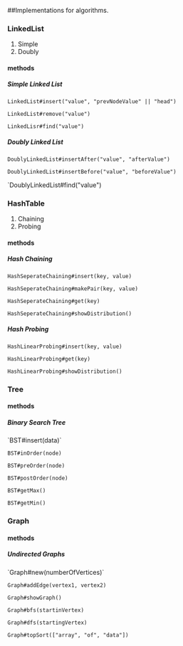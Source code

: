 ##Implementations for algorithms.

### LinkedList
  1. Simple
  2. Doubly

  #### methods

  ##### Simple Linked List
  `LinkedList#insert("value", "prevNodeValue" || "head")`

  `LinkedList#remove("value")`
  
  `LinkedLisr#find("value")`

  ##### Doubly Linked List
  `DoublyLinkedList#insertAfter("value", "afterValue")`
  
  `DoublyLinkedList#insertBefore("value", "beforeValue")`
  
  `DoublyLinkedList#find("value")

### HashTable
  1. Chaining
  2. Probing

  #### methods
  ##### Hash Chaining
  `HashSeperateChaining#insert(key, value)`
  
  `HashSeperateChaining#makePair(key, value)`
  
  `HashSeperateChaining#get(key)`
  
  `HashSeperateChaining#showDistribution()`

  ##### Hash Probing
  `HashLinearProbing#insert(key, value)`

  `HashLinearProbing#get(key)`

  `HashLinearProbing#showDistribution()`

### Tree

  <h4> methods</h4>
  <h5>Binary Search Tree</h5>
  `BST#insert(data)`

  `BST#inOrder(node)`

  `BST#preOrder(node)`

  `BST#postOrder(node)`

  `BST#getMax()`

  `BST#getMin()`

### Graph

  <h4> methods</h4>
  <h5>Undirected Graphs</h5>
  `Graph#new(numberOfVertices)`

  `Graph#addEdge(vertex1, vertex2)`

  `Graph#showGraph()`

  `Graph#bfs(startinVertex)`

  `Graph#dfs(startingVertex)`

  `Graph#topSort(["array", "of", "data"])`
